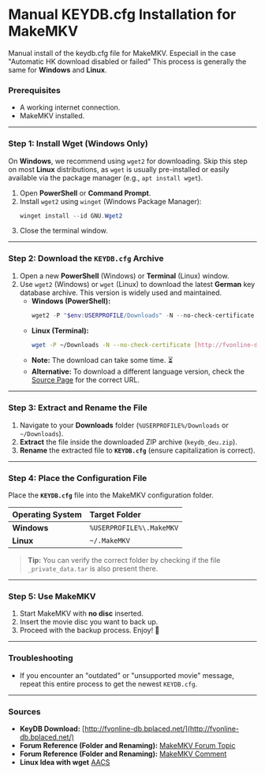 # Manual KEYDB.cfg Installation for MakeMKV
Manual install of the keydb.cfg file for MakeMKV. Especiall in the case "Automatic HK download disabled or failed"
This process is generally the same for **Windows** and **Linux**.

### Prerequisites

* A working internet connection.
* MakeMKV installed.

***

### Step 1: Install Wget (Windows Only)

On **Windows**, we recommend using `wget2` for downloading. Skip this step on most **Linux** distributions, as `wget` is usually pre-installed or easily available via the package manager (e.g., `apt install wget`).

1.  Open **PowerShell** or **Command Prompt**.
2.  Install `wget2` using `winget` (Windows Package Manager):
    ```powershell
    winget install --id GNU.Wget2
    ```
3.  Close the terminal window.

***

### Step 2: Download the `KEYDB.cfg` Archive

1.  Open a new **PowerShell** (Windows) or **Terminal** (Linux) window.
2.  Use `wget2` (Windows) or `wget` (Linux) to download the latest **German** key database archive. This version is widely used and maintained.
    * **Windows (PowerShell):**
        ```powershell
        wget2 -P "$env:USERPROFILE/Downloads" -N --no-check-certificate [http://fvonline-db.bplaced.net/export/keydb_deu.zip](http://fvonline-db.bplaced.net/export/keydb_deu.zip)
        ```
    * **Linux (Terminal):**
        ```bash
        wget -P ~/Downloads -N --no-check-certificate [http://fvonline-db.bplaced.net/export/keydb_deu.zip](http://fvonline-db.bplaced.net/export/keydb_deu.zip)
        ```
    * **Note:** The download can take some time. ⏳
    * **Alternative:** To download a different language version, check the [Source Page](http://fvonline-db.bplaced.net/) for the correct URL.

***

### Step 3: Extract and Rename the File

1.  Navigate to your **Downloads** folder (`%USERPROFILE%/Downloads` or `~/Downloads`).
2.  **Extract** the file inside the downloaded ZIP archive (`keydb_deu.zip`).
3.  **Rename** the extracted file to **`KEYDB.cfg`** (ensure capitalization is correct).

***

### Step 4: Place the Configuration File

Place the **`KEYDB.cfg`** file into the MakeMKV configuration folder.

| Operating System | Target Folder |
| :--- | :--- |
| **Windows** | `%USERPROFILE%\.MakeMKV` |
| **Linux** | `~/.MakeMKV` |

> **Tip:** You can verify the correct folder by checking if the file `_private_data.tar` is also present there.

***

### Step 5: Use MakeMKV

1.  Start MakeMKV with **no disc** inserted.
2.  Insert the movie disc you want to back up.
3.  Proceed with the backup process. Enjoy! 📀

***

### Troubleshooting

* If you encounter an "outdated" or "unsupported movie" message, repeat this entire process to get the newest `KEYDB.cfg`.

***

### Sources

* **KeyDB Download:** [http://fvonline-db.bplaced.net/](http://fvonline-db.bplaced.net/)
* **Forum Reference (Folder and Renaming):** [MakeMKV Forum Topic](https://forum.makemkv.com/forum/viewtopic.php?t=34482)
* **Forum Reference (Folder and Renaming):** [MakeMKV Comment](https://forum.makemkv.com/forum/viewtopic.php?p=154966#p154966)
* **Linux Idea with wget** [AACS](https://forum.endeavouros.com/t/wo-finde-ich-eine-aktuelle-keydb-cfg/70218)
